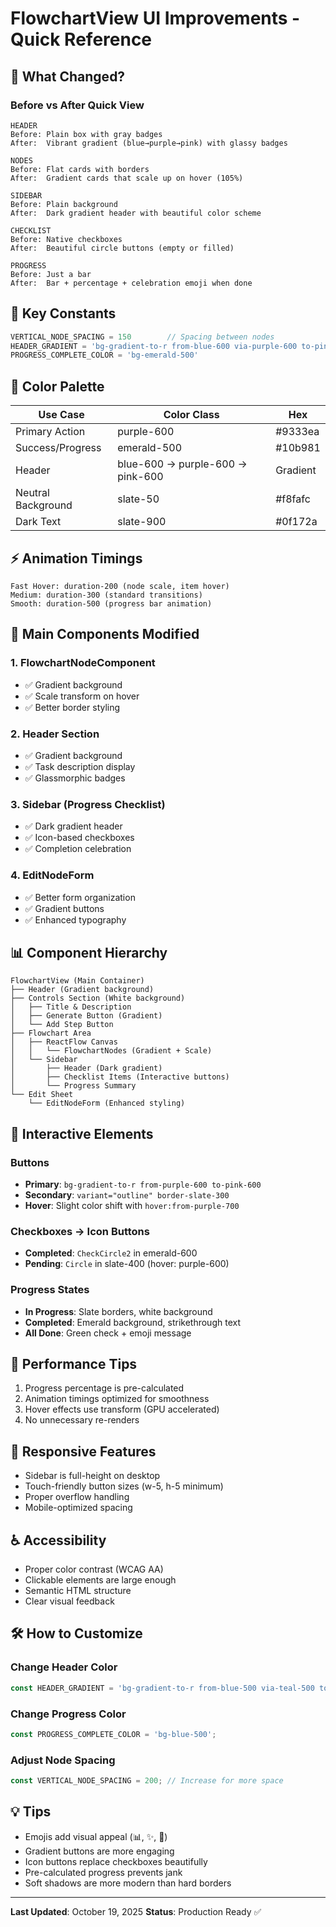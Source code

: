 # FlowchartView UI Improvements - Quick Reference

## 🎨 What Changed?

### Before vs After Quick View

```
HEADER
Before: Plain box with gray badges
After:  Vibrant gradient (blue→purple→pink) with glassy badges

NODES
Before: Flat cards with borders
After:  Gradient cards that scale up on hover (105%)

SIDEBAR
Before: Plain background
After:  Dark gradient header with beautiful color scheme

CHECKLIST
Before: Native checkboxes
After:  Beautiful circle buttons (empty or filled)

PROGRESS
Before: Just a bar
After:  Bar + percentage + celebration emoji when done
```

## 🎯 Key Constants

```typescript
VERTICAL_NODE_SPACING = 150        // Spacing between nodes
HEADER_GRADIENT = 'bg-gradient-to-r from-blue-600 via-purple-600 to-pink-600'
PROGRESS_COMPLETE_COLOR = 'bg-emerald-500'
```

## 🌈 Color Palette

| Use Case | Color Class | Hex |
|----------|-------------|-----|
| Primary Action | purple-600 | #9333ea |
| Success/Progress | emerald-500 | #10b981 |
| Header | blue-600 → purple-600 → pink-600 | Gradient |
| Neutral Background | slate-50 | #f8fafc |
| Dark Text | slate-900 | #0f172a |

## ⚡ Animation Timings

```
Fast Hover: duration-200 (node scale, item hover)
Medium: duration-300 (standard transitions)
Smooth: duration-500 (progress bar animation)
```

## 🔧 Main Components Modified

### 1. FlowchartNodeComponent
- ✅ Gradient background
- ✅ Scale transform on hover
- ✅ Better border styling

### 2. Header Section
- ✅ Gradient background
- ✅ Task description display
- ✅ Glassmorphic badges

### 3. Sidebar (Progress Checklist)
- ✅ Dark gradient header
- ✅ Icon-based checkboxes
- ✅ Completion celebration

### 4. EditNodeForm
- ✅ Better form organization
- ✅ Gradient buttons
- ✅ Enhanced typography

## 📊 Component Hierarchy

```
FlowchartView (Main Container)
├── Header (Gradient background)
├── Controls Section (White background)
│   ├── Title & Description
│   ├── Generate Button (Gradient)
│   └── Add Step Button
├── Flowchart Area
│   ├── ReactFlow Canvas
│   │   └── FlowchartNodes (Gradient + Scale)
│   └── Sidebar
│       ├── Header (Dark gradient)
│       ├── Checklist Items (Interactive buttons)
│       └── Progress Summary
└── Edit Sheet
    └── EditNodeForm (Enhanced styling)
```

## 🎯 Interactive Elements

### Buttons
- **Primary**: `bg-gradient-to-r from-purple-600 to-pink-600`
- **Secondary**: `variant="outline" border-slate-300`
- **Hover**: Slight color shift with `hover:from-purple-700`

### Checkboxes → Icon Buttons
- **Completed**: `CheckCircle2` in emerald-600
- **Pending**: `Circle` in slate-400 (hover: purple-600)

### Progress States
- **In Progress**: Slate borders, white background
- **Completed**: Emerald background, strikethrough text
- **All Done**: Green check + emoji message

## 🚀 Performance Tips

1. Progress percentage is pre-calculated
2. Animation timings optimized for smoothness
3. Hover effects use transform (GPU accelerated)
4. No unnecessary re-renders

## 📱 Responsive Features

- Sidebar is full-height on desktop
- Touch-friendly button sizes (w-5, h-5 minimum)
- Proper overflow handling
- Mobile-optimized spacing

## ♿ Accessibility

- Proper color contrast (WCAG AA)
- Clickable elements are large enough
- Semantic HTML structure
- Clear visual feedback

## 🛠️ How to Customize

### Change Header Color
```typescript
const HEADER_GRADIENT = 'bg-gradient-to-r from-blue-500 via-teal-500 to-cyan-500';
```

### Change Progress Color
```typescript
const PROGRESS_COMPLETE_COLOR = 'bg-blue-500';
```

### Adjust Node Spacing
```typescript
const VERTICAL_NODE_SPACING = 200; // Increase for more space
```

## 💡 Tips

- Emojis add visual appeal (📊, ✨, 🎉)
- Gradient buttons are more engaging
- Icon buttons replace checkboxes beautifully
- Pre-calculated progress prevents jank
- Soft shadows are more modern than hard borders

---

**Last Updated**: October 19, 2025
**Status**: Production Ready ✅
